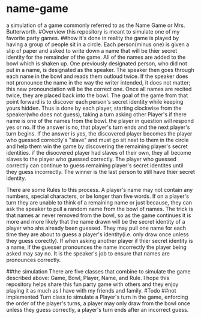 # name-game
a simulation of a game commonly referred to as the Name Game or Mrs. Butterworth.
#Overview
this repository is meant to simulate one of my favorite party games.
##how it's done
in reality the game is played by having a group of people sit in a circle. Each person(minus one) is given a slip of paper and asked to write down a name that will be thier secret identity for the remainder of the game. All of the names are added to the bowl which is shaken up. One previously designated person, who did not put in a name, is designated as the speaker. The speaker then goes through each name in the bowl and reads them outloud twice. If the speaker does not pronounce the name in the way the writer intended, it does not matter; this new pronounciation will be the correct one. Once all names are recited twice, they are placed back into the bowl. The goal of the game from that point forward is to discover each person's secret identity while keeping yours hidden. Thus is done by each player, starting clockwise from the speaker(who does not guess), taking a turn asking other Player's if there name is one of the names from the bowl. the player in question will respond yes or no. If the answer is no, that player's turn ends and the next player's turn begins. If the answer is yes, the discovered player becomes the player who guessed correctly's "slave" and must go sit next to them in the circle and help them win the game by discovering the remaining player's secret identities. if the disocvered player had slaves of their own, they all become slaves to the player who guessed correctly. The player who guessed correctly can continue to guess remaining player's secret identites until they guess incorrectly. The winner is the last person to still have thier secret identity.

There are some Rules to this process. A player's name may not contain any numbers, special characters, or be longer than five words. If on a player's turn they are unable to think of a remaining name or just because, they can ask the speaker to pull a random name from the bowl of names.  The trick is that names ar never removed from the bowl, so as the game continues it is more and more likely that the name drawn will be the secret identity of a player who ahs already been guessed. They may pull one name for each time they are about to guess a player's identity(i.e. only draw once unless they guess corectly). If when asking another player if thier secret identity is a name, if the guesser pronounces the name incorrectly the player being asked may say no. It is the speaker's job to ensure that names are pronounces correctly.

##the simulation
There are five classes that combine to simulate the game described above: Game, Bowl, Player, Name, and Rule. I hope this repository helps share this fun party game with others and they enjoy playing it as much as I have with my friends and family.
#Todo
##not implemented
Turn class to simulate a Player's turn in the game, enforcing the order of the player's turns, a player may only draw from the bowl once unless they guess correctly, a player's turn ends after an incorrect guess.
